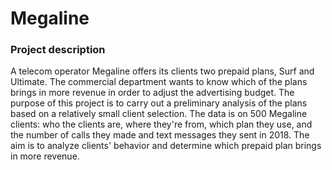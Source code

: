 # Megaline #
### Project description ###

A telecom operator Megaline offers its clients two prepaid plans, Surf and Ultimate. The commercial department wants to know which of the plans brings in more revenue in order to adjust the advertising budget. The purpose of this project is to carry out a preliminary analysis of the plans based on a relatively small client selection. The data is on 500 Megaline clients: who the clients are, where they're from, which plan they use, and the number of calls they made and text messages they sent in 2018. The aim is to analyze clients' behavior and determine which prepaid plan brings in more revenue.
